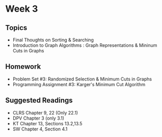 # Week 3


## Topics

* Final Thoughts on Sorting & Searching
* Introduction to Graph Algorithms : Graph Representations & Mininum Cuts in Graphs


## Homework

* Problem Set #3: Randomized Selection & Minimum Cuts in Graphs
* Programming Assignment #3: Karger's Minimum Cut Algorithm


## Suggested Readings

* CLRS Chapter 9, 22 (Only 22.1)
* DPV Chapter 3 (only 3.1)
* KT Chapter 13, Sections 13.2,13.5
* SW Chapter 4, Section 4.1


